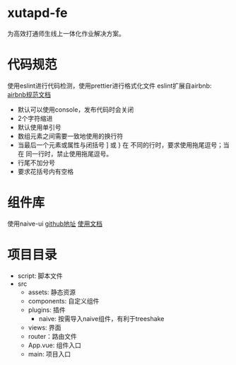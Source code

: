 # xutapd-fe
为高效打通师生线上一体化作业解决方案。
# 代码规范
使用eslint进行代码检测，使用prettier进行格式化文件
eslint扩展自airbnb: [airbnb规范文档](https://github.com/lin-123/javascript)
* 默认可以使用console，发布代码时会关闭
* 2个字符缩进
* 默认使用单引号
* 数组元素之间需要一致地使用的换行符
* 当最后一个元素或属性与闭括号 ] 或 } 在 不同的行时，要求使用拖尾逗号；当在 同一行时，禁止使用拖尾逗号。
* 行尾不加分号
* 要求花括号内有空格
# 组件库
使用naive-ui
[github地址](https://github.com/TuSimple/naive-ui/blob/main/README.zh-CN.md)
[使用文档](https://www.naiveui.com/zh-CN/os-theme)
# 项目目录
+ script: 脚本文件
+ src
  + assets: 静态资源
  + components: 自定义组件
  + plugins: 插件
    + naive: 按需导入naive组件，有利于treeshake
  + views: 界面
  + router：路由文件
  + App.vue: 组件入口
  + main: 项目入口
